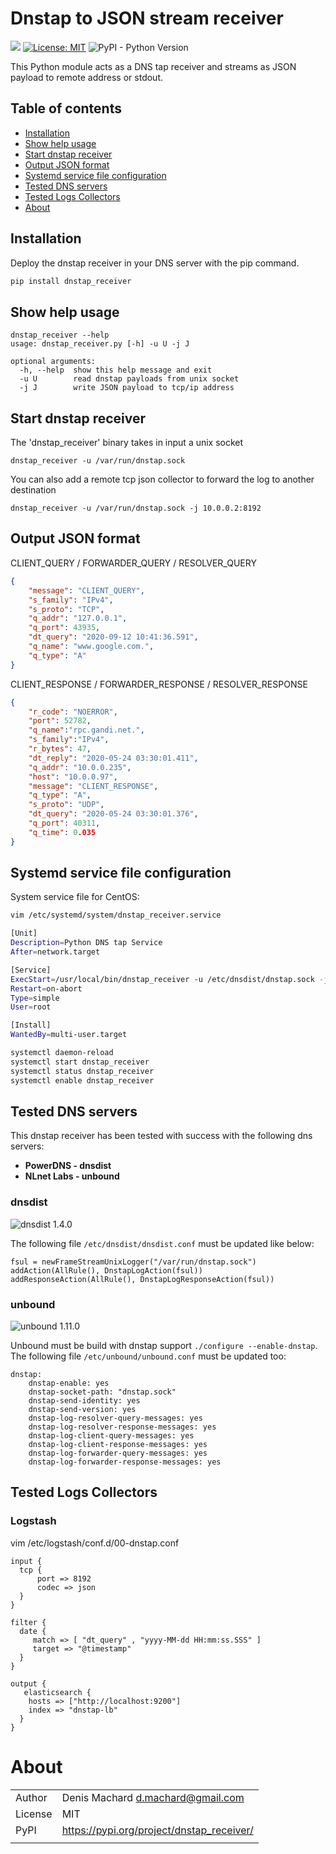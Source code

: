 # Dnstap to JSON stream receiver
 
![](https://github.com/dmachard/dnstap_receiver/workflows/Publish%20to%20PyPI/badge.svg)
[![License: MIT](https://img.shields.io/badge/License-MIT-yellow.svg)](https://opensource.org/licenses/MIT)
![PyPI - Python Version](https://img.shields.io/pypi/pyversions/dnstap_receiver)

This Python module acts as a DNS tap receiver and streams as JSON payload to remote address or stdout. 

## Table of contents
* [Installation](#installation)
* [Show help usage](#show-help-usage)
* [Start dnstap receiver](#start-dnstap-receiver)
* [Output JSON format](#output-json-format)
* [Systemd service file configuration](#systemd-service-file-configuration)
* [Tested DNS servers](#tested-dns-servers)
* [Tested Logs Collectors](#tested-dns-servers)
* [About](#about)

## Installation

Deploy the dnstap receiver in your DNS server with the pip command.

```python
pip install dnstap_receiver
```

## Show help usage

```
dnstap_receiver --help
usage: dnstap_receiver.py [-h] -u U -j J

optional arguments:
  -h, --help  show this help message and exit
  -u U        read dnstap payloads from unix socket
  -j J        write JSON payload to tcp/ip address 
```

## Start dnstap receiver

The 'dnstap_receiver' binary takes in input a unix socket 

```
dnstap_receiver -u /var/run/dnstap.sock
```

You can also add a remote tcp json collector to forward the log to another destination

```
dnstap_receiver -u /var/run/dnstap.sock -j 10.0.0.2:8192
```

## Output JSON format

CLIENT_QUERY / FORWARDER_QUERY / RESOLVER_QUERY

```json
{
    "message": "CLIENT_QUERY",
    "s_family": "IPv4",
    "s_proto": "TCP",
    "q_addr": "127.0.0.1",
    "q_port": 43935, 
    "dt_query": "2020-09-12 10:41:36.591",
    "q_name": "www.google.com.",
    "q_type": "A"
}
```

CLIENT_RESPONSE / FORWARDER_RESPONSE / RESOLVER_RESPONSE

```json
{
    "r_code": "NOERROR",
    "port": 52782,
    "q_name":"rpc.gandi.net.",
    "s_family":"IPv4",
    "r_bytes": 47,
    "dt_reply": "2020-05-24 03:30:01.411",
    "q_addr": "10.0.0.235",
    "host": "10.0.0.97",
    "message": "CLIENT_RESPONSE",
    "q_type": "A",
    "s_proto": "UDP",
    "dt_query": "2020-05-24 03:30:01.376",
    "q_port": 40311,
    "q_time": 0.035
}
```

## Systemd service file configuration

System service file for CentOS:

```bash
vim /etc/systemd/system/dnstap_receiver.service

[Unit]
Description=Python DNS tap Service
After=network.target

[Service]
ExecStart=/usr/local/bin/dnstap_receiver -u /etc/dnsdist/dnstap.sock -j 10.0.0.2:8192
Restart=on-abort
Type=simple
User=root

[Install]
WantedBy=multi-user.target
```

```bash
systemctl daemon-reload
systemctl start dnstap_receiver
systemctl status dnstap_receiver
systemctl enable dnstap_receiver
```

## Tested DNS servers

This dnstap receiver has been tested with success with the following dns servers:
 - **PowerDNS - dnsdist**
 - **NLnet Labs - unbound**
 
### dnsdist

![dnsdist 1.4.0](https://img.shields.io/badge/1.4.0-tested-green)

The following file `/etc/dnsdist/dnsdist.conf` must be updated like below:
```
fsul = newFrameStreamUnixLogger("/var/run/dnstap.sock")
addAction(AllRule(), DnstapLogAction(fsul))
addResponseAction(AllRule(), DnstapLogResponseAction(fsul))
```

### unbound

![unbound 1.11.0](https://img.shields.io/badge/1.11.0-tested-green)

Unbound must be build with dnstap support `./configure --enable-dnstap`.
The following file `/etc/unbound/unbound.conf` must be updated too:

```
dnstap:
    dnstap-enable: yes
    dnstap-socket-path: "dnstap.sock"
    dnstap-send-identity: yes
    dnstap-send-version: yes
    dnstap-log-resolver-query-messages: yes
    dnstap-log-resolver-response-messages: yes
    dnstap-log-client-query-messages: yes
    dnstap-log-client-response-messages: yes
    dnstap-log-forwarder-query-messages: yes
    dnstap-log-forwarder-response-messages: yes
```

## Tested Logs Collectors

### Logstash

vim /etc/logstash/conf.d/00-dnstap.conf

```
input {
  tcp {
      port => 8192
      codec => json
  }
}

filter {
  date {
     match => [ "dt_query" , "yyyy-MM-dd HH:mm:ss.SSS" ]
     target => "@timestamp"
  }
}

output {
   elasticsearch {
    hosts => ["http://localhost:9200"]
    index => "dnstap-lb"
  }
}
```

# About

| | |
| ------------- | ------------- |
| Author |  Denis Machard <d.machard@gmail.com> |
| License |  MIT | 
| PyPI |  https://pypi.org/project/dnstap_receiver/ |
| | |
